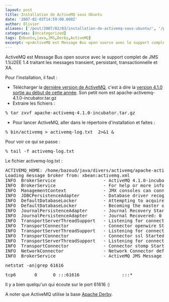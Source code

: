 ```yaml
---
layout: post
title: Installation de ActiveMQ sous Ubuntu
date: '2007-02-03T14:59:00.000Z'
author: Olivier
aliases: ['/post/2007/02/03/installation-de-activemq-sous-ubuntu/', '/post/2007/02/03/installation-de-activemq-sous-ubuntu/']
categories: [Uncategorized]
tags: [Ubuntu,java,JMS,Derby,ActiveMQ]
excerpt: <p>ActiveMQ est Message Bus open source avec le support complet de JMS 1.1/J2EE 1.4 traitant les messages transient, persistant, transactionnelle et XA.</p> <p>Pour l'installation, il faut :</p>
---
```


<p>ActiveMQ est Message Bus open source avec le support complet de JMS 1.1/J2EE 1.4 traitant les messages transient, persistant, transactionnelle et XA.</p> <p>Pour l'installation, il faut :</p>
<!--more-->
<ul> <li>Télécharger la <a href="http://incubator.apache.org/activemq/activemq-410-release.html">dernière version de ActiveMQ</a>, c'est à dire la <a href="http://incubator.apache.org/activemq/2007/01/19/activemq-410-released.html">version 4.1.0 sortie au début de cette année</a>. Son petit nom est apache-activemq-4.1.0-incubator.tar.gz</li> <li>Extraire les fichiers :</li> </ul> 
<pre class="prettyprint lang-bsh">
% tar zxvf apache-activemq-4.1.0-incubator.tar.gz 
</pre> 
<ul> <li>Pour lancer ActiveMQ, aller dans le répertoire d'installation et faites :</li> </ul> 
<pre class="prettyprint lang-bsh">
% bin/activemq &gt; activemq-log.txt  2&gt;&amp;1 &amp; 
</pre>
<p>Pour voir ce qui se passe :</p> 
<pre class="prettyprint lang-bsh">
% tail -f activemq-log.txt
</pre> 
<p>Le fichier activemq-log.txt :</p> 
<pre class="prettyprint lang-bsh">
ACTIVEMQ_HOME: /home/bazoud/java/divers/activemq/apache-activemq-4.1.0-incubator
Loading message broker from: xbean:activemq.xml
INFO  BrokerService                  - ActiveMQ 4.1.0-incubator JMS Message Broker (localhost) is starting
INFO  BrokerService                  - For help or more information please see: http://incubator.apache.org/activemq/
INFO  ManagementContext              - JMX consoles can connect to service:jmx:rmi:///jndi/rmi://localhost:1099/jmxrmi
INFO  JDBCPersistenceAdapter         - Database driver recognized: [apache_derby_embedded_jdbc_driver]
INFO  DefaultDatabaseLocker          - Attempting to acquire the exclusive lock to become the Master broker
INFO  DefaultDatabaseLocker          - Becoming the master on dataSource: org.apache.derby.jdbc.EmbeddedDataSource@10ca208
INFO  JournalPersistenceAdapter      - Journal Recovery Started from: Active Journal: using 5 x 20.0 Megs at: /home/bazoud/java/divers/activemq/apache-activemq-4.1.0-incubator/activemq-data/journal
INFO  JournalPersistenceAdapter      - Journal Recovered: 0 message(s) in transactions recovered.
INFO  TransportServerThreadSupport   - Listening for connections at: tcp://bazoud-desktop:61616
INFO  TransportConnector             - Connector openwire Started
INFO  TransportServerThreadSupport   - Listening for connections at: ssl://bazoud-desktop:61617
INFO  TransportConnector             - Connector ssl Started
INFO  TransportServerThreadSupport   - Listening for connections at: stomp://bazoud-desktop:61613
INFO  TransportConnector             - Connector stomp Started
INFO  NetworkConnector               - Network Connector default-nc Started
INFO  BrokerService                  - ActiveMQ JMS Message Broker (localhost, ID:bazoud-desktop-57296-1170513236676-1:0) started
</pre>
<pre class="prettyprint lang-bsh">
netstat -an|grep 61616
</pre>
<pre class="prettyprint lang-bsh">
tcp6       0      0 :::61616                :::*                    LISTEN
</pre>
<p>Il y a bien quelqu'un qui écoute sur le port 61616 :)</p> <p>A noter que ActiveMQ utilise la base <a href="http://db.apache.org/derby/">Apache Derby</a>.</p>
